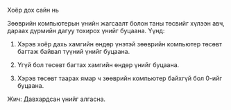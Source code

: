 Хоёр дох сайн нь

3өөврийн компьютерын үнийн жагсаалт болон таны төсвийг хүлээн авч, дараах дүрмийн дагуу тохирох үнийг буцаана. Үүнд:

1. Хэрэв хоёр дахь хамгийн өндөр үнэтэй зөөврийн компьютер төсөвт багтаж байвал түүний үнийг буцаана.

2. Үгүй бол төсөвт багтах хамгийн өндөр үнийг буцаана.

3. Хэрэв төсөвт таарах ямар ч зөөврийн компьютер байхгүй бол 0-ийг буцаана.

Жич: Давхардсан үнийг алгасна.